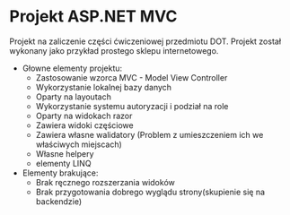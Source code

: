 Projekt ASP.NET MVC
===================

Projekt na zaliczenie części ćwiczeniowej przedmiotu DOT. Projekt został
wykonany jako przykład prostego sklepu internetowego.

-   Głowne elementy projektu:
    -   Zastosowanie wzorca MVC - Model View Controller
    -   Wykorzystanie lokalnej bazy danych
    -   Oparty na layoutach
    -   Wykorzystanie systemu autoryzacji i podział na role
    -   Oparty na widokach razor
    -   Zawiera widoki częściowe
    -   Zawiera własne walidatory (Problem z umieszczeniem ich we
        właściwych miejscach)
    -   Własne helpery
    -   elementy LINQ
-   Elementy brakujące:
    -   Brak ręcznego rozszerzania widoków
    -   Brak przygotowania dobrego wyglądu strony(skupienie się na
        backendzie)
